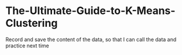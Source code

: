 # The-Ultimate-Guide-to-K-Means-Clustering
Record and save the content of the data, so that I can call the data and practice next time
